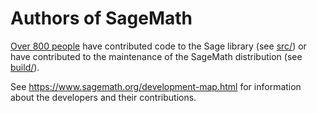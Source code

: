# Authors of SageMath #

[Over 800 people](https://www.sagemath.org/development-map.html) have
contributed code to the Sage library (see [src/](src/)) or have
contributed to the maintenance of the SageMath distribution (see
[build/](build/)).

See https://www.sagemath.org/development-map.html for information
about the developers and their contributions.

